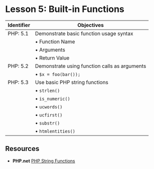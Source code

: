 # Lesson 5: Built-in Functions

Identifier   | Objectives
-------------|------------
PHP: 5.1     | Demonstrate basic function usage syntax
             | &bull; Function Name
             | &bull; Arguments
             | &bull; Return Value
PHP: 5.2     | Demonstrate using function calls as arguments
             | &bull; `$x = foo(bar());`
PHP: 5.3     | Use basic PHP string functions
             | &bull; `strlen()`
             | &bull; `is_numeric()`
             | &bull; `ucwords()`
             | &bull; `ucfirst()`
             | &bull; `substr()`
             | &bull; `htmlentities()`

## Resources
- __PHP.net__ [PHP String Functions](http://php.net/manual/en/ref.strings.php)
